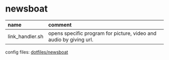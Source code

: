 # newsboat

| name                  | comment                                                            |
| :-------------------- | :----------------------------------------------------------------- |
| link_handler.sh       | opens specific program for picture, video and audio by giving url. |

config files: [dotfiles/newsboat](https://github.com/mrdotx/dotfiles/tree/master/.config/newsboat)
